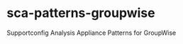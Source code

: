 sca-patterns-groupwise
======================

Supportconfig Analysis Appliance Patterns for GroupWise
